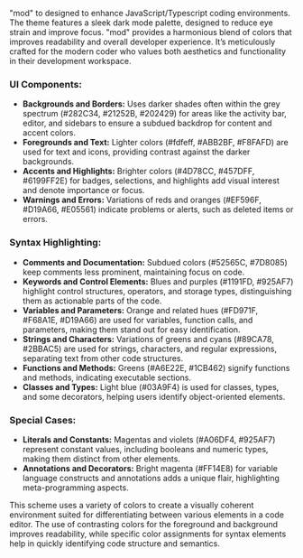 "mod" to designed to enhance JavaScript/Typescript coding environments. The theme features a sleek dark mode palette, 
designed to reduce eye strain and improve focus. "mod" provides a harmonious blend of colors that improves readability and overall developer experience. 
It’s meticulously crafted for the modern coder who values both aesthetics and functionality in their development workspace.

### UI Components:
- **Backgrounds and Borders:** Uses darker shades often within the grey spectrum (#282C34, #21252B, #202429) for areas like the activity bar, editor, and sidebars to ensure a subdued backdrop for content and accent colors.
- **Foregrounds and Text:** Lighter colors (#fdfeff, #ABB2BF, #F8FAFD) are used for text and icons, providing contrast against the darker backgrounds.
- **Accents and Highlights:** Brighter colors (#4D78CC, #457DFF, #6199FF2E) for badges, selections, and highlights add visual interest and denote importance or focus.
- **Warnings and Errors:** Variations of reds and oranges (#EF596F, #D19A66, #E05561) indicate problems or alerts, such as deleted items or errors.

### Syntax Highlighting:
- **Comments and Documentation:** Subdued colors (#52565C, #7D8085) keep comments less prominent, maintaining focus on code.
- **Keywords and Control Elements:** Blues and purples (#1191FD, #925AF7) highlight control structures, operators, and storage types, distinguishing them as actionable parts of the code.
- **Variables and Parameters:** Orange and related hues (#FD971F, #F68A1E, #D19A66) are used for variables, function calls, and parameters, making them stand out for easy identification.
- **Strings and Characters:** Variations of greens and cyans (#89CA78, #2BBAC5) are used for strings, characters, and regular expressions, separating text from other code structures.
- **Functions and Methods:** Greens (#A6E22E, #1CB462) signify functions and methods, indicating executable sections.
- **Classes and Types:** Light blue (#03A9F4) is used for classes, types, and some decorators, helping users identify object-oriented elements.

### Special Cases:
- **Literals and Constants:** Magentas and violets (#A06DF4, #925AF7) represent constant values, including booleans and numeric types, making them distinct from other elements.
- **Annotations and Decorators:** Bright magenta (#FF14E8) for variable language constructs and annotations adds a unique flair, highlighting meta-programming aspects.

This scheme uses a variety of colors to create a visually coherent environment suited for differentiating between various elements in a code editor. The use of contrasting colors for the foreground and background improves readability, while specific color assignments for syntax elements help in quickly identifying code structure and semantics.

